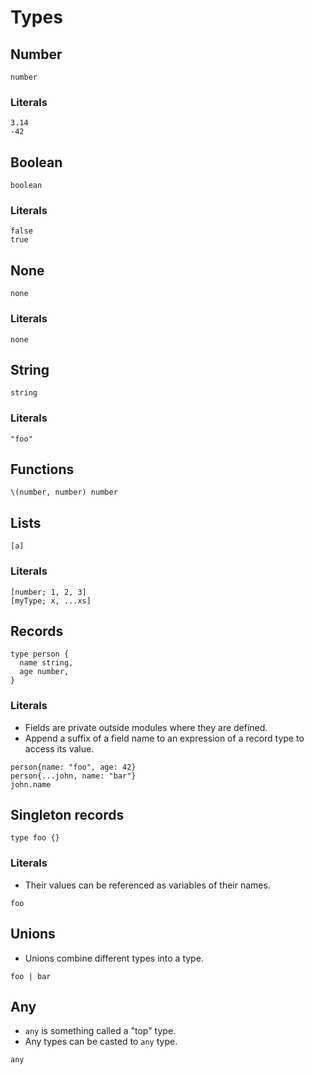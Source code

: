 # Types

## Number

```pen
number
```

### Literals

```pen
3.14
-42
```

## Boolean

```pen
boolean
```

### Literals

```pen
false
true
```

## None

```pen
none
```

### Literals

```pen
none
```

## String

```pen
string
```

### Literals

```pen
"foo"
```

## Functions

```pen
\(number, number) number
```

## Lists

```pen
[a]
```

### Literals

```pen
[number; 1, 2, 3]
[myType; x, ...xs]
```

## Records

```pen
type person {
  name string,
  age number,
}
```

### Literals

- Fields are private outside modules where they are defined.
- Append a suffix of a field name to an expression of a record type to access its value.

```pen
person{name: "foo", age: 42}
person{...john, name: "bar"}
john.name
```

## Singleton records

```pen
type foo {}
```

### Literals

- Their values can be referenced as variables of their names.

```pen
foo
```

## Unions

- Unions combine different types into a type.

```pen
foo | bar
```

## Any

- `any` is something called a "top" type.
- Any types can be casted to `any` type.

```pen
any
```
